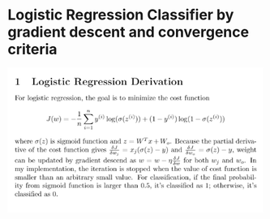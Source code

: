 # Logistic Regression Classifier by gradient descent and convergence criteria
![alt text](https://github.com/NoTody/Machine-Learning-from-Scratch/blob/main/Logistic-Regression/LogisticRegression_derivation.png?raw=true)

